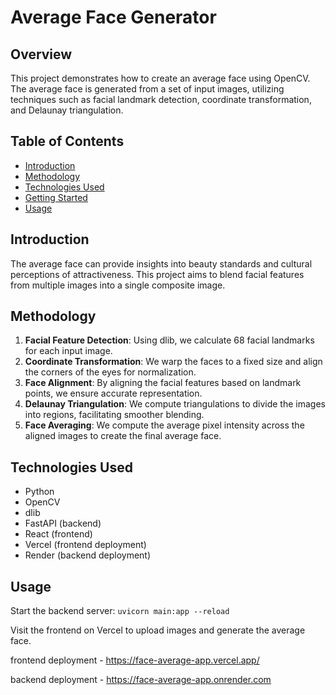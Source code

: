 # Average Face Generator

## Overview
This project demonstrates how to create an average face using OpenCV. The average face is generated from a set of input images, utilizing techniques such as facial landmark detection, coordinate transformation, and Delaunay triangulation.

## Table of Contents
- [Introduction](#introduction)
- [Methodology](#methodology)
- [Technologies Used](#technologies-used)
- [Getting Started](#getting-started)
- [Usage](#usage)


## Introduction
The average face can provide insights into beauty standards and cultural perceptions of attractiveness. This project aims to blend facial features from multiple images into a single composite image.

## Methodology
1. **Facial Feature Detection**: Using dlib, we calculate 68 facial landmarks for each input image.
2. **Coordinate Transformation**: We warp the faces to a fixed size and align the corners of the eyes for normalization.
3. **Face Alignment**: By aligning the facial features based on landmark points, we ensure accurate representation.
4. **Delaunay Triangulation**: We compute triangulations to divide the images into regions, facilitating smoother blending.
5. **Face Averaging**: We compute the average pixel intensity across the aligned images to create the final average face.

## Technologies Used
- Python
- OpenCV
- dlib
- FastAPI (backend)
- React (frontend)
- Vercel (frontend deployment)
- Render (backend deployment)

## Usage
Start the backend server:
`uvicorn main:app --reload`

Visit the frontend on Vercel to upload images and generate the average face.

frontend deployment - https://face-average-app.vercel.app/

backend deployment - https://face-average-app.onrender.com

